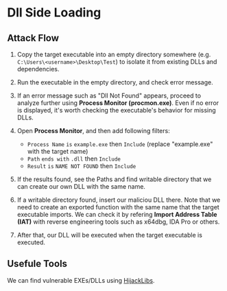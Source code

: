 # Dll Side Loading

## Attack Flow

1. Copy the target executable into an empty directory somewhere (e.g. `C:\Users\<username>\Desktop\Test`) to isolate it from existing DLLs and dependencies.  
2. Run the executable in the empty directory, and check error message.  
3. If an error message such as "Dll Not Found" appears, proceed to analyze further using **Process Monitor (procmon.exe)**. Even if no error is displayed, it's worth checking the executable's behavior for missing DLLs.
4. Open **Process Monitor**, and then add following filters:

    - `Process Name` `is` `example.exe` then `Include` (replace "example.exe" with the target name)
    - `Path` `ends with` `.dll` then `Include`
    - `Result` `is` `NAME NOT FOUND` then `Include`

5. If the results found, see the Paths and find writable directory that we can create our own DLL with the same name.  
6. If a writable directory found, insert our maliciou DLL there. Note that we need to create an exported function with the same name that the target executable imports. We can check it by refering **Import Address Table (IAT)** with reverse engineering tools such as x64dbg, IDA Pro or others.
7. After that, our DLL will be executed when the target executable is executed.

## Usefule Tools

We can find vulnerable EXEs/DLLs using [HijackLibs](https://hijacklibs.net/).
